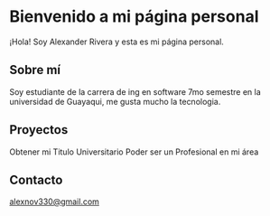 # Bienvenido a mi página personal

¡Hola! Soy Alexander Rivera y esta es mi página personal.

## Sobre mí

Soy estudiante de la carrera de ing en software 7mo semestre en la universidad de Guayaqui, me gusta mucho la tecnologia.

## Proyectos

Obtener mi Titulo Universitario
Poder ser un Profesional en mi área

## Contacto

alexnov330@gmail.com
